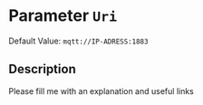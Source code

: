 # Parameter `Uri`
Default Value: `mqtt://IP-ADRESS:1883`





## Description
Please fill me with an explanation and useful links

